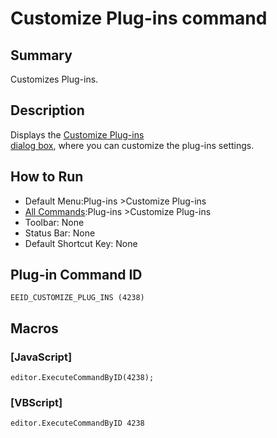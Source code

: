 # Customize Plug-ins command

## Summary

Customizes Plug-ins.

## Description

Displays the [Customize Plug-ins \
dialog box](../../dlg/plugins/index), where you can customize the plug-ins settings.

## How to Run

- Default Menu:Plug-ins \>Customize Plug-ins
- [All Commands](all_commands):Plug-ins \>Customize Plug-ins
- Toolbar: None
- Status Bar: None
- Default Shortcut Key: None

## Plug-in Command ID

```
EEID_CUSTOMIZE_PLUG_INS (4238)```

## Macros

### \[JavaScript\]

```
editor.ExecuteCommandByID(4238);
```

### \[VBScript\]

```
editor.ExecuteCommandByID 4238
```
